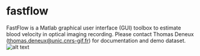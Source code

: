 # fastflow
FastFlow is a Matlab graphical user interface (GUI) toolbox to estimate blood velocity in optical imaging recording.  Please contact Thomas Deneux (thomas.deneux@unic.cnrs-gif.fr) for documentation and demo dataset.
![alt text](https://img.washingtonpost.com/rf/image_60x60/2010-2019/WashingtonPost/2016/08/17/National-Politics/Images/2016-08-17T185242Z_01_CRA102_RTRIDSP_3_USA-ELECTION-TRUMP.jpg "bla bla")

